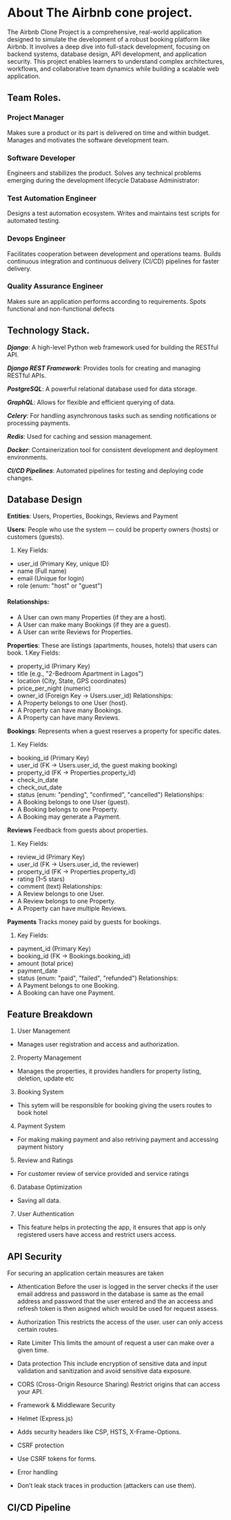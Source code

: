 # About The Airbnb cone project.

The Airbnb Clone Project is a comprehensive, real-world application designed to simulate the development of a robust booking platform like Airbnb. It involves a deep dive into full-stack development, focusing on backend systems, database design, API development, and application security. This project enables learners to understand complex architectures, workflows, and collaborative team dynamics while building a scalable web application.

## Team Roles.

### Project Manager

Makes sure a product or its part is delivered on time and within budget. Manages and motivates the software development team.

### Software Developer

Engineers and stabilizes the product. Solves any technical problems emerging during the development lifecycle
Database Administrator:

### Test Automation Engineer

Designs a test automation ecosystem. Writes and maintains test scripts for automated testing.

### Devops Engineer

Facilitates cooperation between development and operations teams. Builds continuous integration and continuous delivery (CI/CD) pipelines for faster delivery.

### Quality Assurance Engineer

Makes sure an application performs according to requirements. Spots functional and non-functional defects

## Technology Stack.

**_Django_**: A high-level Python web framework used for building the RESTful API.

**_Django REST Framework_**: Provides tools for creating and managing RESTful APIs.

**_PostgreSQL_**: A powerful relational database used for data storage.

**_GraphQL_**: Allows for flexible and efficient querying of data.

**_Celery_**: For handling asynchronous tasks such as sending notifications or processing payments.

**_Redis_**: Used for caching and session management.

**_Docker_**: Containerization tool for consistent development and deployment environments.

**_CI/CD Pipelines_**: Automated pipelines for testing and deploying code changes.

## Database Design

**Entities**: Users, Properties, Bookings, Reviews and Payment

**Users**:
People who use the system — could be property owners (hosts) or customers (guests).

1. Key Fields:

- user_id (Primary Key, unique ID)
- name (Full name)
- email (Unique for login)
- role (enum: "host" or "guest")

#### Relationships:

- A User can own many Properties (if they are a host).
- A User can make many Bookings (if they are a guest).
- A User can write Reviews for Properties.

**Properties**:
These are listings (apartments, houses, hotels) that users can book.
1.Key Fields:

- property_id (Primary Key)
- title (e.g., "2-Bedroom Apartment in Lagos")
- location (City, State, GPS coordinates)
- price_per_night (numeric)
- owner_id (Foreign Key → Users.user_id)
  Relationships:
- A Property belongs to one User (host).
- A Property can have many Bookings.
- A Property can have many Reviews.

**Bookings**:
Represents when a guest reserves a property for specific dates.

1. Key Fields:

- booking_id (Primary Key)
- user_id (FK → Users.user_id, the guest making booking)
- property_id (FK → Properties.property_id)
- check_in_date
- check_out_date
- status (enum: "pending", "confirmed", "cancelled")
  Relationships:
- A Booking belongs to one User (guest).
- A Booking belongs to one Property.
- A Booking may generate a Payment.

**Reviews**
Feedback from guests about properties.

1. Key Fields:

- review_id (Primary Key)
- user_id (FK → Users.user_id, the reviewer)
- property_id (FK → Properties.property_id)
- rating (1–5 stars)
- comment (text)
  Relationships:
- A Review belongs to one User.
- A Review belongs to one Property.
- A Property can have multiple Reviews.

**Payments**
Tracks money paid by guests for bookings.

1. Key Fields:

- payment_id (Primary Key)
- booking_id (FK → Bookings.booking_id)
- amount (total price)
- payment_date
- status (enum: "paid", "failed", "refunded")
  Relationships:
- A Payment belongs to one Booking.
- A Booking can have one Payment.

## Feature Breakdown

1. User Management

- Manages user registration and access and authorization.

2. Property Management

- Manages the properties, it provides handlers for property listing, deletion, update etc

3. Booking System

- This sytem will be responsible for booking giving the users routes to book hotel

4. Payment System

- For making making payment and also retriving payment and accessing payment history

5. Review and Ratings

- For customer review of service provided and service ratings

6. Database Optimization

- Saving all data.

7. User Authentication

- This feature helps in protecting the app, it ensures that app is only registered users have access and restrict users access.

## API Security

For securing an application certain measures are taken

- Athentication
  Before the user is logged in the server checks if the user email address and password in the database is same as the email address and password that the user entered and the an acceess and refresh token is then asigned which would be used for request assess.

- Authorization
  This restricts the access of the user. user can only access certain routes.

- Rate Limiter
  This limits the amount of request a user can make over a given time.

- Data protection
  This include encryption of sensitive data and input validation and sanitization
  and avoid sensitive data exposure.

- CORS (Cross-Origin Resource Sharing)
  Restrict origins that can access your API.

- Framework & Middleware Security
- Helmet (Express.js)
- Adds security headers like CSP, HSTS, X-Frame-Options.
- CSRF protection
- Use CSRF tokens for forms.
- Error handling
- Don’t leak stack traces in production (attackers can use them).

## CI/CD Pipeline

